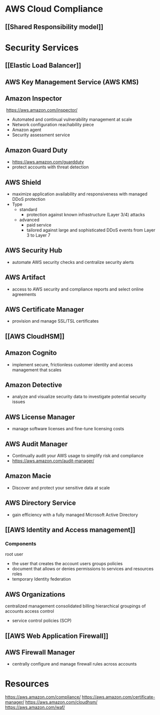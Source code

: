 # AWS Cloud Compliance
## [[Shared Responsibility model]]

# Security Services
## [[Elastic Load Balancer]]
## AWS Key Management Service (AWS KMS)
## Amazon Inspector
 https://aws.amazon.com/inspector/
- Automated and continual vulnerability management at scale
- Network configuration reachability piece
- Amazon agent
- Security assessment service
## Amazon Guard Duty
- https://aws.amazon.com/guardduty
- protect accounts with threat detection
## AWS Shield
- maximize application availability and responsiveness with managed DDoS protection
- Type
	- standard
		- protection against known infrastructure (Layer 3/4) attacks
	- advanced
		- paid service
		- tailored against large and sophisticated DDoS events from Layer 3 to Layer 7
## AWS Security Hub
  - automate AWS security checks and centralize security alerts
## AWS Artifact
- access to AWS security and compliance reports and select online agreements
## AWS Certificate Manager
- provision and manage SSL/TSL certificates
## [[AWS CloudHSM]]

## Amazon Cognito
- implement secure, frictionless customer identity and access management that scales
## Amazon Detective
- analyze and visualize security data to investigate potential security issues
## AWS License Manager
- manage software licenses and fine-tune licensing costs
## AWS Audit Manager
- Continually audit your AWS usage to simplify risk and compliance
- https://aws.amazon.com/audit-manager/
## Amazon Macie
- Discover and protect your sensitive data at scale
## AWS Directory Service
- gain efficiency with a fully managed Microsoft Active Directory
## [[AWS Identity and Access management]]

### Components
root user
- the user that creates the account
users
groups
policies
- document that allows or denies permissions to services and resources
roles
- temporary
Identity federation
## AWS Organizations
centralized management
consolidated billing
hierarchical groupings of accounts
access control
- service control policies (SCP)



## [[AWS Web Application Firewall]]

## AWS Firewall Manager
- centrally configure and manage firewall rules across accounts
# Resources
https://aws.amazon.com/compliance/
https://aws.amazon.com/certificate-manager/
https://aws.amazon.com/cloudhsm/
https://aws.amazon.com/waf/